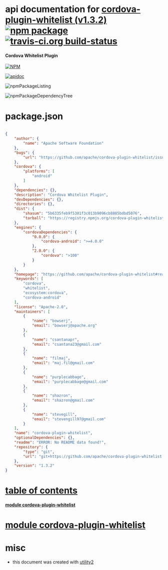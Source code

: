 # api documentation for  [cordova-plugin-whitelist (v1.3.2)](https://github.com/apache/cordova-plugin-whitelist#readme)  [![npm package](https://img.shields.io/npm/v/npmdoc-cordova-plugin-whitelist.svg?style=flat-square)](https://www.npmjs.org/package/npmdoc-cordova-plugin-whitelist) [![travis-ci.org build-status](https://api.travis-ci.org/npmdoc/node-npmdoc-cordova-plugin-whitelist.svg)](https://travis-ci.org/npmdoc/node-npmdoc-cordova-plugin-whitelist)
#### Cordova Whitelist Plugin

[![NPM](https://nodei.co/npm/cordova-plugin-whitelist.png?downloads=true)](https://www.npmjs.com/package/cordova-plugin-whitelist)

[![apidoc](https://npmdoc.github.io/node-npmdoc-cordova-plugin-whitelist/build/screenCapture.buildNpmdoc.browser._2Fhome_2Ftravis_2Fbuild_2Fnpmdoc_2Fnode-npmdoc-cordova-plugin-whitelist_2Ftmp_2Fbuild_2Fapidoc.html.png)](https://npmdoc.github.io/node-npmdoc-cordova-plugin-whitelist/build/apidoc.html)

![npmPackageListing](https://npmdoc.github.io/node-npmdoc-cordova-plugin-whitelist/build/screenCapture.npmPackageListing.svg)

![npmPackageDependencyTree](https://npmdoc.github.io/node-npmdoc-cordova-plugin-whitelist/build/screenCapture.npmPackageDependencyTree.svg)



# package.json

```json

{
    "author": {
        "name": "Apache Software Foundation"
    },
    "bugs": {
        "url": "https://github.com/apache/cordova-plugin-whitelist/issues"
    },
    "cordova": {
        "platforms": [
            "android"
        ]
    },
    "dependencies": {},
    "description": "Cordova Whitelist Plugin",
    "devDependencies": {},
    "directories": {},
    "dist": {
        "shasum": "5b6335feb9f5301f3c013b9096cb8885bdbd5076",
        "tarball": "https://registry.npmjs.org/cordova-plugin-whitelist/-/cordova-plugin-whitelist-1.3.2.tgz"
    },
    "engines": {
        "cordovaDependencies": {
            "0.0.0": {
                "cordova-android": ">=4.0.0"
            },
            "2.0.0": {
                "cordova": ">100"
            }
        }
    },
    "homepage": "https://github.com/apache/cordova-plugin-whitelist#readme",
    "keywords": [
        "cordova",
        "whitelist",
        "ecosystem:cordova",
        "cordova-android"
    ],
    "license": "Apache-2.0",
    "maintainers": [
        {
            "name": "bowserj",
            "email": "bowserj@apache.org"
        },
        {
            "name": "csantanapr",
            "email": "csantana23@gmail.com"
        },
        {
            "name": "filmaj",
            "email": "maj.fil@gmail.com"
        },
        {
            "name": "purplecabbage",
            "email": "purplecabbage@gmail.com"
        },
        {
            "name": "shazron",
            "email": "shazron@gmail.com"
        },
        {
            "name": "stevegill",
            "email": "stevengill97@gmail.com"
        }
    ],
    "name": "cordova-plugin-whitelist",
    "optionalDependencies": {},
    "readme": "ERROR: No README data found!",
    "repository": {
        "type": "git",
        "url": "git+https://github.com/apache/cordova-plugin-whitelist.git"
    },
    "version": "1.3.2"
}
```



# <a name="apidoc.tableOfContents"></a>[table of contents](#apidoc.tableOfContents)

#### [module cordova-plugin-whitelist](#apidoc.module.cordova-plugin-whitelist)



# <a name="apidoc.module.cordova-plugin-whitelist"></a>[module cordova-plugin-whitelist](#apidoc.module.cordova-plugin-whitelist)



# misc
- this document was created with [utility2](https://github.com/kaizhu256/node-utility2)

